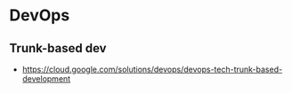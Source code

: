 # DevOps

## Trunk-based dev
* https://cloud.google.com/solutions/devops/devops-tech-trunk-based-development
